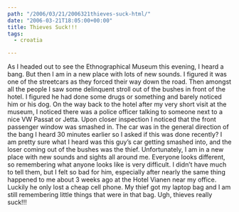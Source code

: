 ```yaml
---
path: "/2006/03/21/2006321thieves-suck-html/" 
date: "2006-03-21T18:05:00+00:00" 
title: Thieves Suck!!!
tags:
  - croatia

---
```

As I headed out to see the Ethnographical Museum this evening, I heard&nbsp;a bang. But then I am in a new place with lots of new sounds. I figured it was one of the streetcars as they forced their way down the road. Then amongst all the people I saw some delinquent stroll out of the bushes in front of the hotel. I figured he had done some drugs or something and barely noticed him or his dog. On the way back to the hotel after my very short visit at the museum, I noticed there was a police officer talking to someone next to a nice VW Passat or Jetta. Upon closer inspection I noticed that the front passenger window was smashed in. The car was in the general direction of the bang I heard 30 minutes earlier so I asked if this was done recently? I am pretty sure what I heard was this guy&rsquo;s car getting smashed into, and the loser coming out of the bushes was the thief. Unfortunately, I am in a new place with new sounds and sights all around me. Everyone looks different, so remembering what anyone looks like is very difficult. I didn&rsquo;t have much to tell them, but I felt so bad for him, especially after nearly the same thing happened to me about 3 weeks ago at the Hotel Vianen near my office. Luckily he only lost a cheap cell phone. My thief got my laptop bag and I am still remembering little things that were in that bag. Ugh, thieves really suck!!!
